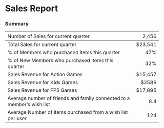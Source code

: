 #  Sales Report


### Summary

| <span style="font-weight: normal;">Number of Sales for current quarter</span> |<span style="font-weight: normal;">2,456</span>|
|:------------------------------------------------------------------------------|----------------------------------------------:|
|Total Sales for current quarter                                                |                                        $23,541|
|% of Members who purchased items this quarter                                  |                                            47%|
|% of New Members who purchased items this quarter                              |                                            32%|
|Sales Revenue for Action Games                                                 |                                        $15,457|
|Sales Revenue for Kids Games                                                   |                                          $3589|
|Sales Revenue for FPS Games                                                    |                                        $17,895|
|Average number of friends and family connected to a member’s wish list         |                                            8.4|
|Average Number of items purchased from a wish list per user                    |                                            124|